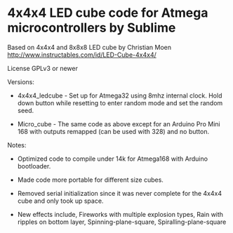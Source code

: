 4x4x4 LED cube code for Atmega microcontrollers by Sublime
==========================================================

Based on 4x4x4 and 8x8x8 LED cube by Christian Moen
http://www.instructables.com/id/LED-Cube-4x4x4/

License GPLv3 or newer

Versions:

* 4x4x4_ledcube - Set up for Atmega32 using 8mhz internal clock. Hold down button while resetting to enter random mode and set the random seed.

* Micro_cube - The same code as above except for an Arduino Pro Mini 168 with outputs remapped (can be used with 328) and no button.

Notes:

* Optimized code to compile under 14k for Atmega168 with Arduino bootloader.

* Made code more portable for different size cubes.

* Removed serial initialization since it was never complete for the 4x4x4 cube and only took up space.

* New effects include, Fireworks with multiple explosion types, Rain with ripples on bottom layer, Spinning-plane-square, Spiralling-plane-square
